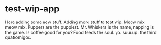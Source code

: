 # test-wip-app
Here adding some new stuff.
Adding more stuff to test wip.
Meow mix meow mix.
Puppers are the puppiest.
Mr. Whiskers is the name, napping is the game.
Is coffee good for you?
Food feeds the soul.
yo.
suuuup.
the third
quatromigos.
